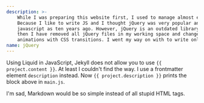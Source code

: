 ```yaml
---
description: >-
    While I was preparing this website first, I used to manage almost entire site with jQuery.
    Because I like to write JS and I thought jQuery was very popular and as better way to use
    javascript as ten years ago. However, jQuery is an outdated library and it is odd to exist on a modern website now. Since
    then I have removed all jQuery files in my working space and changed my mindset into create
    animations with CSS transitions. I went my way on with to write only native JavaScript also.
name: jQuery
---
```


Using Liquid in JavaScript, Jekyll does not allow you to use `{{ project.content }}`. At least I couldn't find the way.
I use a frontmatter element `description` instead. Now `{{ project.description }}` prints the block above in `main.js`.

I'm sad, Markdown would be so simple instead of all stupid HTML tags.
